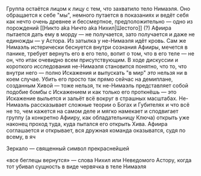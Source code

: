 Группа остаётся лицом к лицу с тем, что захватило тело Нимаэля. Оно обращается к себе "мы", немного путается в показаниях и ведёт себя как нечто очень древнее и бессмертное, предположительно — одно из порождений [[Никто aka Ничто aka Нихил|Шестого]] (?)
Афиира пытается дать ему в морду — не получается, зато получается и даже не единожды — у Астора. Из затылка у не-Нимаэля идёт кровь. 
Сам же Нимаэль истерически беснуется внутри сознания Афииры, мечется в панике, требует вернуть его в его тело, вопит о том, что в его теле — не он, что итак очевидно всем присутствующим.
В ходе дискуссии и короткого исследования не-Нимаэля становится понятно, что то, что внутри него — полно Искажения и выпускать "в мир" _это_ нельзя ни в коем случае. Убить его просто так прямо сейчас на демиплане, созданным Хивой — тоже нельзя, тк не-Нимаэль представляет собой подобие бомбы с Искажением и как только его проткнёшь — это Искажение выльется и зальёт всё вокруг в страшных масштабах.
Не-Нимаэль рассказывает сложные теории о Богах и Губителях и что всё не то, чем кажется на самом деле и мягко намекает и сподвигает группу (а конкретно Афииру, как обладательницу Ключа) открыть уже наконец проход туда, куда пытался его открыть Хива. 
Афиира соглашается и открывает, вся дружная команда оказыватся, судя по всему, в яч




Зеркало — священный символ прекраснейшей

«все беглецы вернутся» — слова Нихил или Неведомого Астору, когда тот убивал сущность в виде червячка в теле Нимаэля

